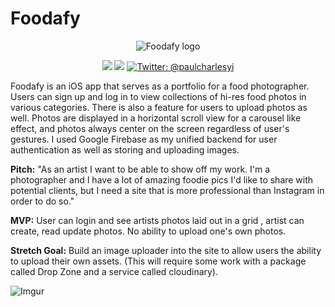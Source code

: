 # **Foodafy**

<p align="center">
    <img src="https://i.imgur.com/qiGuM9U.jpg" alt="Foodafy logo"/>
</p>

<p align="center">
    <img src="https://img.shields.io/badge/iOS-12.0+-blue.svg" />
    <img src="https://img.shields.io/badge/Swift-4.2-brightgreen.svg" />
    <a href="https://twitter.com/paulcharlesyi">
        <img src="https://img.shields.io/badge/Contact-@paulcharlesyi-lightgrey.svg?style=flat" alt="Twitter: @paulcharlesyi" />
    </a>
</p>

Foodafy is an iOS app that serves as a portfolio for a food photographer. Users can sign up and log in to view collections of hi-res food photos in various categories. There is also a feature for users to upload photos as well. Photos are displayed in a horizontal scroll view for a carousel like effect, and photos always center on the screen regardless of user's gestures. I used Google Firebase as my unified backend for user authentication as well as storing and uploading images.

**Pitch:** "As an artist I want to be able to show off my work. I'm a photographer and I have a lot of amazing foodie pics I'd like to share with potential clients, but I need a site that is more professional than Instagram in order to do so."

**MVP:** User can login and see artists photos laid out in a grid , artist can create, read update photos. No ability to upload one's own photos.

**Stretch Goal:** Build an image uploader into the site to allow users the ability to upload their own assets. (This will require some work with a package called Drop Zone and a service called cloudinary).

![Imgur](https://i.imgur.com/Y0wSsqz.png?1)
